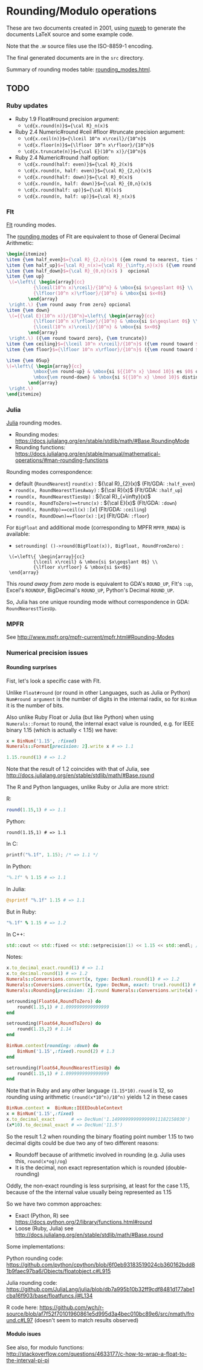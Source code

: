 # Rounding/Modulo operations

These are two documents created in 2001, using [nuweb](https://github.com/jgoizueta/nuweb) to generate the documents LaTeX source and some example code.

Note that the .w source files use the ISO-8859-1 encoding.

The final generated documents are in the `src` directory.

Summary of rounding modes table: [rounding_modes.html](http://htmlpreview.github.io/?https://github.com/jgoizueta/rounding-functions/blob/master/rounding_modes.html).

## TODO

### Ruby updates

* Ruby 1.9 Float#round precision argument:
  + `\cd{x.round(n)}$={\cal R}_n(x)$`
* Ruby 2.4 Numeric#round #ceil #floor #truncate precision argument:
  + `\cd{x.ceil(n)}$={\lceil 10^n x\rceil}/{10^n}$`
  + `\cd{x.floor(n)}$={\lfloor 10^n x\rfloor}/{10^n}$`
  + `\cd{x.truncate(n)}$={\cal E}(10^n x)}/{10^n}$`
* Ruby 2.4 Numeric#round :half option:
  + `\cd{x.round(half: even)}$={\cal R}_2(x)$`
  + `\cd{x.round(n, half: even)}$={\cal R}_{2,n}(x)$`
  + `\cd{x.round(half: down)}$={\cal R}_0(x)$`
  + `\cd{x.round(n, half: down)}$={\cal R}_{0,n}(x)$`
  + `\cd{x.round(half: up)}$={\cal R}(x)$`
  + `\cd{x.round(n, half: up)}$={\cal R}_n(x)$`

### Flt

[Flt](https://github.com/jgoizueta/flt) rounding modes.

The [rounding modes](https://github.com/jgoizueta/flt/blob/v1.5.1/lib/flt/num.rb#L150-L157) of Flt are equivalent to those of General Decimal Arithmetic:

```latex
\begin{itemize}
\item {\em half_even}$={\cal R}_{2,n}(x)$ ({em round to nearest, ties to even})
\item {\em half_up}$={\cal R}_n(x)={\cal R}_{\infty,n}(x)$ ({\em round to nearest, ties away from zero})
\item {\em half_down}$={\cal R}_{0,n}(x)$ )  opcional 
\item {\em up}
 \(=\left\{ \begin{array}{cc}
          {\lceil(10^n x)\rceil}/{10^n} & \mbox{si $x\geqslant 0$} \\
          {\lfloor(10^n x)\rfloor}/{10^n} & \mbox{si $x<0$} 
        \end{array}
 \right.\) {\em round away from zero} opcional
\item {\em down}
 \(={{\cal E}(10^n x)}/{10^n}=\left\{ \begin{array}{cc}
          {\lfloor(10^n x)\rfloor}/{10^n} & \mbox{si $x\geqslant 0$} \\
          {\lceil(10^n x)\rceil}/{10^n} & \mbox{si $x<0$} 
        \end{array}
 \right.\) ({\em round toward zero}, {\em truncate})
\item {\em ceiling}$={\lceil 10^n x\rceil}/{10^n}$ ({\em round toward $+\infty$})
\item {\em floor}$={\lfloor 10^n x\rfloor}/{10^n}$ ({\em round toward $-\infty$})

\item {\em 05up}
\(=\left\{ \begin{array}{cc}
          \mbox{\em round-up} & \mbox{si ${{10^n x} \bmod 10}$ es $0$ ó $5$ } \\
          \mbox{\em round-down} & \mbox{si ${{10^n x} \bmod 10}$ distinto de $0$ y $5$}
        \end{array}
 \right.\) 
\end{itemize}
```

### Julia

[Julia](https://julialang.org/) rounding modes.

* Rounding modes: https://docs.julialang.org/en/stable/stdlib/math/#Base.RoundingMode
* Rounding functions: https://docs.julialang.org/en/stable/manual/mathematical-operations/#man-rounding-functions

Rounding modes correspondence: 

* default (`RoundNearest`) `round(x)` : $`{\cal R}_{2}(x)`$ (Flt/GDA: `:half_even`)
* `round(x, RoundNearestTiesAway)` : $`{\cal R}(x)`$ (Flt/GDA: `:half_up`)
* `round(x, RoundNearestTiesUp)` : $`{\cal R}_{+\infty}(x)`$
* `round(x, RoundToZero)==trunc(x)` : $`{\cal E}(x)`$ (Flt/GDA: `:down`)
* `round(x, RoundUp)==ceil(x)` : $`{\lceil x\rceil}`$ (Flt/GDA: `:ceiling`)
* `round(x, RoundDown)==floor(x)` : $`{\lfloor x\rfloor}`$ (Flt/GDA: `:floor`)

For `BigFloat` and additional mode (corresponding to MPFR `MPFR_RNDA`) is available:

* `setrounding( ()->round(BigFloat(x)), BigFloat, RoundFromZero)` :

```
 \(=\left\{ \begin{array}{cc}
          {\lceil x\rceil} & \mbox{si $x\geqslant 0$} \\
          {\lfloor x\rfloor} & \mbox{si $x<0$} 
 \end{array}
```

This *round away from zero* mode is equivalent to GDA's `ROUND_UP`, Flt's `:up`, Excel's `ROUNDUP`, BigDecimal's `ROUND_UP`, Python's Decimal `ROUND_UP`.

So, Julia has one unique rounding mode without correspondence in GDA: `RoundNearestTiesUp`.

### MPFR

See http://www.mpfr.org/mpfr-current/mpfr.html#Rounding-Modes

### Numerical precision issues

#### Rounding surprises

Fist, let's look a specific case with Flt.

Unlike `Float#round` (or round in other Languages, such as Julia or Python) `Num#round argument` is the number of digits in the internal radix, so for `BinNum` it is the number of bits.

Also unlike Ruby Float or Julia (but like Python) when using `Numerals::Format` to round, the internal exact value is rounded, e.g. for IEEE binary 1.15 (which is actually < 1.15) we have:

```ruby
x = BinNum('1.15', :fixed)
Numerals::Format[precision: 2].write x # => 1.1

1.15.round(1) # => 1.2
```

Note that the result of 1.2 coincides with that of Julia, see http://docs.julialang.org/en/stable/stdlib/math/#Base.round

The R and Python languages, unlike Ruby or Julia are more strict:

R:

```r
round(1.15,1) # => 1.1
```


Python:

```
round(1.15,1) # => 1.1
```

In C:

```c
printf("%.1f", 1.15); /* => 1.1 */
```

In Python:

```python
"%.1f" % 1.15 # => 1.1
```

In Julia:

```julia
@sprintf "%.1f" 1.15 # => 1.1
```

But in Ruby:

```ruby
"%.1f" % 1.15 # => 1.2
```

In C++:

```cpp
std::cout << std::fixed << std::setprecision(1) << 1.15 << std::endl; // => 1.1
```

Notes:

```ruby
x.to_decimal_exact.round(1) # => 1.1
x.to_decimal.round(1) # => 1.2
Numerals::Conversions.convert(x, type: DecNum).round(1) # => 1.2
Numerals::Conversions.convert(x, type: DecNum, exact: true).round(1) # 1.1
Numerals::Rounding[precision: 2].round Numerals::Conversions.write(x) # 1.2 numeral
```

```ruby
setrounding(Float64,RoundToZero) do
    round(1.15,1) # 1.0999999999999999
end

setrounding(Float64,RoundToZero) do
    round(1.15,2) # 1.14
end

BinNum.context(rounding: :down) do
    BinNum('1.15',:fixed).round(2) # 1.3
end

setrounding(Float64,RoundNearestTiesUp) do
    round(1.15,1) # 1.0999999999999999
end
```

Note that in Ruby and any other language ``(1.15*10).round`` is 12, so rounding using arithmetic `(round(x*10^n)/10^n)` yields 1.2 in these cases

```ruby
BinNum.context =  BinNum::IEEEDoubleContext
x = BinNum('1.15',:fixed)
x.to_decimal_exact      # => DecNum('1.149999999999999911182158030')
(x*10).to_decimal_exact # => DecNum('11.5')
```

So the result 1.2 when rounding the binary floating point number 1.15 to two decimal digits could be due two any of two different reasons:

* Roundoff because of arithmetic involved in rounding (e.g. Julia uses this, ``round(x*og)/og``)
* It is the decimal, non exact representation which is rounded (double-rounding)

Oddly, the non-exact rounding is less surprising, at least for the case 1.15, because of the the internal value usually being represented as 1.15

So we have two common approaches:

* Exact (Python, R) see https://docs.python.org/2/library/functions.html#round
* Loose (Ruby, Julia) see http://docs.julialang.org/en/stable/stdlib/math/#Base.round

Some implementations:

Python rounding code: https://github.com/python/cpython/blob/6f0eb93183519024cb360162bdd81b9faec97ba6/Objects/floatobject.c#L915

Julia rounding code: https://github.com/JuliaLang/julia/blob/db7a995b10b32ff9cdf8481d177abe1cba16f903/base/floatfuncs.jl#L134

R code here: https://github.com/wch/r-source/blob/af7f52f70101960861e5d995d3a4bec010bc89e6/src/nmath/fround.c#L97
(doesn't seem to match results observed)

#### Modulo isues

See also, for modulo functions: http://stackoverflow.com/questions/4633177/c-how-to-wrap-a-float-to-the-interval-pi-pi


